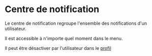 # Centre de notification

Le centre de notification regroupe l'ensemble des notifications d'un utilisateur.

Il est accessible à n'importe quel moment dans le menu.

Il peut être désactiver par l'utilisateur dans le [profil](profil.md)

<!--- Author : Hugo Validator : name -->
